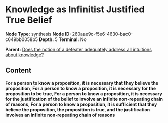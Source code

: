 # Knowledge as Infinitist Justified True Belief

**Node Type:** synthesis
**Node ID:** 260aae9c-f5e6-4630-bac0-c649bb0058b5
**Depth:** 5
**Terminal:** No

**Parent:** [Does the notion of a defeater adequately address all intuitions about knowledge?](does-the-notion-of-a-defeater-adequately-address-all-intuitions-about-knowledge-antithesis-c0eede94-0c41-4996-ad5f-52c8c3452695.md)

## Content

**For a person to know a proposition, it is necessary that they believe the proposition**, **For a person to know a proposition, it is necessary for the proposition to be true**, **For a person to know a proposition, it is necessary for the justification of the belief to involve an infinite non-repeating chain of reasons**, **For a person to know a proposition, it is sufficient that they believe the proposition, the proposition is true, and the justification involves an infinite non-repeating chain of reasons**
